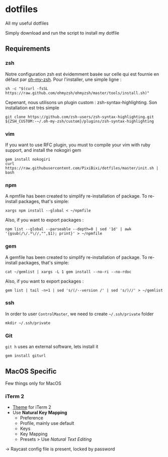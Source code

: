 # dotfiles
All my useful dotfiles

Simply download and run the script to install my dotfile

## Requirements

### zsh

Notre configuration zsh est évidemment basée sur celle qui est fournie en défaut par [oh-my-zsh](https://ohmyz.sh/). Pour l'installer, une simple ligne :

```
sh -c "$(curl -fsSL https://raw.github.com/ohmyzsh/ohmyzsh/master/tools/install.sh)"
```

Cepenant, nous utilisons un plugin custom : zsh-syntax-highlighting. Son installation est très simple

```shell
git clone https://github.com/zsh-users/zsh-syntax-highlighting.git ${ZSH_CUSTOM:-~/.oh-my-zsh/custom}/plugins/zsh-syntax-highlighting
```

### vim

If you want to use RFC plugin, you must to compile your vim with ruby support, and install the nokogiri gem

```
gem install nokogiri
curl https://raw.githubusercontent.com/PixiBixi/dotfiles/master/init.sh | bash
```

### npm

A npmfile has been created to simplify re-installation of package. To re-install packages, that's simple:

```
xargs npm install --global < ~/npmfile
```

Also, if you want to export packages :

```
npm list --global --parseable --depth=0 | sed '1d' | awk '{gsub(/\/.*\//,"",$1); print}' > ~/npmfile
```

### gem

A gemfile has been created to simplify re-installation of package. To re-install packages, that's simple:

```
cat ~/gemlist | xargs -L 1 gem install --no-ri --no-rdoc
```

Also, if you want to export packages :

```
gem list | tail -n+1 | sed 's/(/--version /' | sed 's/)//' > ~/gemlist
```



### ssh

In order to user `ControlMaster`, we need to create `~/.ssh/private` folder

```
mkdir ~/.ssh/private
```

### Git

`git h` uses an external software, lets install it

```
gem install giturl
```

## MacOS Specific

Few things only for MacOS

### iTerm 2

  * [Theme](https://github.com/sindresorhus/iterm2-snazzy) for iTerm 2
  * Use **Natural Key Mapping**
    * Preference
	* Profile, mainly use default
	* Keys
	* Key Mapping
	* Presets > Use _Natural Text Editing_

-> Raycast config file is present, locked by password
